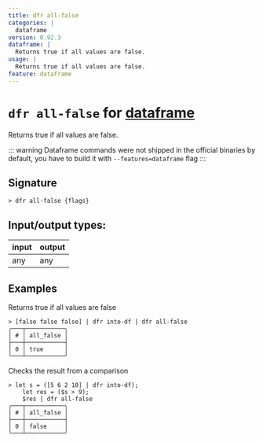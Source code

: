 ```yaml
---
title: dfr all-false
categories: |
  dataframe
version: 0.92.3
dataframe: |
  Returns true if all values are false.
usage: |
  Returns true if all values are false.
feature: dataframe
---
```

<!-- This file is automatically generated. Please edit the command in https://github.com/nushell/nushell instead. -->

# `dfr all-false` for [dataframe](/commands/categories/dataframe.md)

<div class='command-title'>Returns true if all values are false.</div>

::: warning
Dataframe commands were not shipped in the official binaries by default, you have to build it with `--features=dataframe` flag
:::

## Signature

```> dfr all-false {flags} ```


## Input/output types:

| input | output |
| ----- | ------ |
| any   | any    |

## Examples

Returns true if all values are false
```nu
> [false false false] | dfr into-df | dfr all-false
╭───┬───────────╮
│ # │ all_false │
├───┼───────────┤
│ 0 │ true      │
╰───┴───────────╯

```

Checks the result from a comparison
```nu
> let s = ([5 6 2 10] | dfr into-df);
    let res = ($s > 9);
    $res | dfr all-false
╭───┬───────────╮
│ # │ all_false │
├───┼───────────┤
│ 0 │ false     │
╰───┴───────────╯

```
